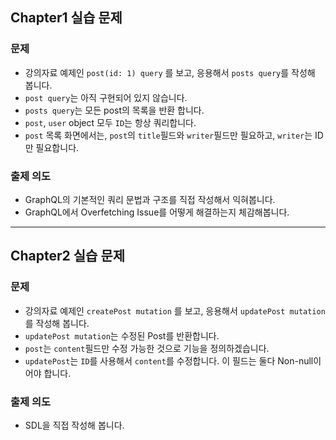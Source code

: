 ## Chapter1 실습 문제
### 문제
* 강의자료 예제인 `post(id: 1) query` 를 보고, 응용해서 `posts query`를 작성해 봅니다.
* `post query`는 아직 구현되어 있지 않습니다.
* `posts query`는 모든 post의 목록을 반환 합니다.
* `post`, `user` object 모두 `ID`는 항상 쿼리합니다.
* `post` 목록 화면에서는, `post`의 `title`필드와 `writer`필드만 필요하고, `writer`는 ID만 필요합니다.
### 출제 의도
* GraphQL의 기본적인 쿼리 문법과 구조를 직접 작성해서 익혀봅니다.
* GraphQL에서 Overfetching Issue를 어떻게 해결하는지 체감해봅니다.

---

## Chapter2 실습 문제
### 문제
* 강의자료 예제인 `createPost mutation` 를 보고, 응용해서 `updatePost mutation`를 작성해 봅니다.
* `updatePost mutation`는 수정된 Post를 반환합니다.
* `post`는 `content`필드만 수정 가능한 것으로 기능을 정의하겠습니다.
* `updatePost`는 `ID`를 사용해서 `content`를 수정합니다. 이 필드는 둘다 Non-null이어야 합니다.

### 출제 의도
* SDL을 직접 작성해 봅니다.
